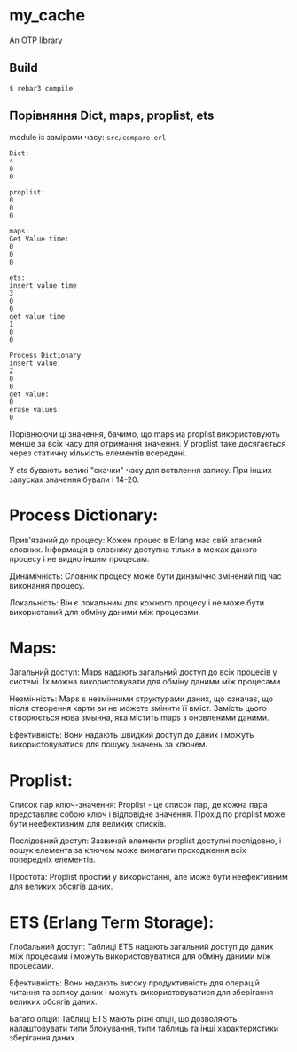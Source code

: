 my_cache
=====

An OTP library

Build
-----

    $ rebar3 compile


## Порівняння Dict, maps, proplist, ets
module із замірами часу: ```src/compare.erl```
```
Dict:
4
0
0

proplist:
0
0
0

maps:
Get Value time:
0
0
0

ets:
insert value time
3
0
0
get value time
1
0
0

Process Dictionary
insert value:
2
0
0
get value:
0
erase values:
0
```

Порівнюючи ці значення, бачимо, що maps иа proplist використовують менше за всіх часу 
для отримання значення. У proplist таке досягається через статичну кількість
елементів всередині.

У ets бувають великі "скачки" часу для вствлення запису. При інших запусках
значення бували і 14-20.


# Process Dictionary:

Прив'язаний до процесу: Кожен процес в Erlang має свій власний словник. Інформація в словнику доступна тільки в межах даного процесу і не видно іншим процесам.

Динамічність: Словник процесу може бути динамічно змінений під час виконання процесу.

Локальність: Він є локальним для кожного процесу і не може бути використаний для обміну даними між процесами.

# Maps:

Загальний доступ: Maps надають загальний доступ до всіх процесів у системі. Їх можна використовувати для обміну даними між процесами.

Незмінність: Maps є незмінними структурами даних, що означає, що після створення карти ви не можете змінити її вміст. Замість цього створюється нова змынна, яка містить maps з оновленими даними.

Ефективність: Вони надають швидкий доступ до даних і можуть використовуватися для пошуку значень за ключем.

# Proplist:

Список пар ключ-значення: 
Proplist - це список пар, де кожна пара представляє собою ключ і відповідне значення. 
Прохід по proplist може бути неефективним для великих списків.

Послідовний доступ: Зазвичай елементи proplist доступні послідовно, і пошук елемента за ключем може вимагати проходження всіх попередніх елементів.

Простота: Proplist простий у використанні, але може бути неефективним для великих обсягів даних.

# ETS (Erlang Term Storage):

Глобальний доступ: Таблиці ETS надають загальний доступ до даних між процесами і можуть використовуватися для обміну даними між процесами.

Ефективність: Вони надають високу продуктивність для операцій читання та запису даних і можуть використовуватися для зберігання великих обсягів даних.

Багато опцій: Таблиці ETS мають різні опції, що дозволяють налаштовувати типи блокування, типи таблиць та інші характеристики зберігання даних.
